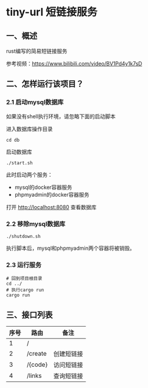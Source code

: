 # tiny-url 短链接服务

## 一、概述

rust编写的简易短链接服务

参考视频：<https://www.bilibili.com/video/BV1Pd4y1k7sD>

## 二、怎样运行该项目？

### 2.1 启动mysql数据库

如果没有shell执行环境，请忽略下面的启动脚本

进入数据库操作目录

```shell
cd db
```

启动数据库

```shell
./start.sh
```

此时启动两个服务：

- mysql的docker容器服务
- phpmyadmin的docker容器服务

打开 <http://localhost:8080> 查看数据库

### 2.2 移除mysql数据库

```shell
./shutdown.sh
```

执行脚本后，mysql和phpmyadmin两个容器将被销毁。

### 2.3 运行服务

```shell
# 回到项目根目录
cd ../
# 执行cargo run
cargo run
```

## 三、接口列表

| 序号  | 路由      | 备注    |
|-----|---------|-------|
| 1   | /       |       |
| 2   | /create | 创建短链接 |
| 3   | /{code} | 访问短链接 |
| 4   | /links  | 查询短链接 |
